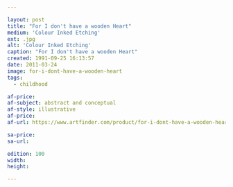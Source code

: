 ```yaml
---

layout: post
title: "For I don't have a wooden Heart"
medium: 'Colour Inked Etching'
ext: .jpg
alt: 'Colour Inked Etching'
caption: "For I don't have a wooden Heart"
created: 1991-09-25 16:13:57
date: 2011-03-24
image: for-i-dont-have-a-wooden-heart
tags:
  - childhood

af-price:
af-subject: abstract and conceptual
af-style: illustrative
af-price:
af-url: https://www.artfinder.com/product/for-i-dont-have-a-wooden-heart/

sa-price:
sa-url:

edition: 100
width:
height:

---
```

